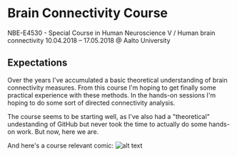# Brain Connectivity Course
NBE-E4530 - Special Course in Human Neuroscience V / Human brain connectivity
10.04.2018 – 17.05.2018 @ Aalto University

## Expectations
Over the years I've accumulated a basic theoretical understanding of brain connectivity measures. From this course I'm hoping to get finally some practical experience with these methods. In the hands-on sessions I'm hoping to do some sort of directed connectivity analysis.

The course seems to be starting well, as I've also had a "theoretical" undestanding of GitHub but never took the time to actually do some hands-on work. But now, here we are.

And here's a course relevant comic: 
![alt text][ntc]

[ntc]: https://www.smbc-comics.com/comics/20131118.png "Neuro the Clown"
